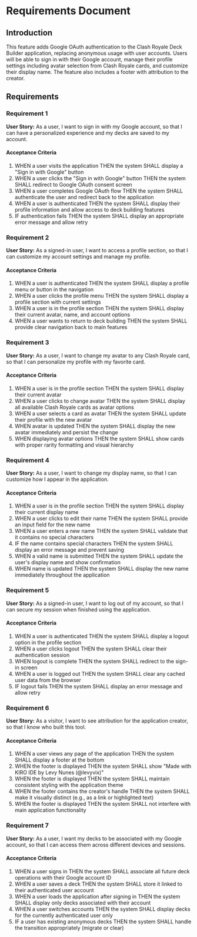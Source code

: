 # Requirements Document

## Introduction

This feature adds Google OAuth authentication to the Clash Royale Deck Builder application, replacing anonymous usage with user accounts. Users will be able to sign in with their Google account, manage their profile settings including avatar selection from Clash Royale cards, and customize their display name. The feature also includes a footer with attribution to the creator.

## Requirements

### Requirement 1

**User Story:** As a user, I want to sign in with my Google account, so that I can have a personalized experience and my decks are saved to my account.

#### Acceptance Criteria

1. WHEN a user visits the application THEN the system SHALL display a "Sign in with Google" button
2. WHEN a user clicks the "Sign in with Google" button THEN the system SHALL redirect to Google OAuth consent screen
3. WHEN a user completes Google OAuth flow THEN the system SHALL authenticate the user and redirect back to the application
4. WHEN a user is authenticated THEN the system SHALL display their profile information and allow access to deck building features
5. IF authentication fails THEN the system SHALL display an appropriate error message and allow retry

### Requirement 2

**User Story:** As a signed-in user, I want to access a profile section, so that I can customize my account settings and manage my profile.

#### Acceptance Criteria

1. WHEN a user is authenticated THEN the system SHALL display a profile menu or button in the navigation
2. WHEN a user clicks the profile menu THEN the system SHALL display a profile section with current settings
3. WHEN a user is in the profile section THEN the system SHALL display their current avatar, name, and account options
4. WHEN a user wants to return to deck building THEN the system SHALL provide clear navigation back to main features

### Requirement 3

**User Story:** As a user, I want to change my avatar to any Clash Royale card, so that I can personalize my profile with my favorite card.

#### Acceptance Criteria

1. WHEN a user is in the profile section THEN the system SHALL display their current avatar
2. WHEN a user clicks to change avatar THEN the system SHALL display all available Clash Royale cards as avatar options
3. WHEN a user selects a card as avatar THEN the system SHALL update their profile with the new avatar
4. WHEN avatar is updated THEN the system SHALL display the new avatar immediately and persist the change
5. WHEN displaying avatar options THEN the system SHALL show cards with proper rarity formatting and visual hierarchy

### Requirement 4

**User Story:** As a user, I want to change my display name, so that I can customize how I appear in the application.

#### Acceptance Criteria

1. WHEN a user is in the profile section THEN the system SHALL display their current display name
2. WHEN a user clicks to edit their name THEN the system SHALL provide an input field for the new name
3. WHEN a user enters a new name THEN the system SHALL validate that it contains no special characters
4. IF the name contains special characters THEN the system SHALL display an error message and prevent saving
5. WHEN a valid name is submitted THEN the system SHALL update the user's display name and show confirmation
6. WHEN name is updated THEN the system SHALL display the new name immediately throughout the application

### Requirement 5

**User Story:** As a signed-in user, I want to log out of my account, so that I can secure my session when finished using the application.

#### Acceptance Criteria

1. WHEN a user is authenticated THEN the system SHALL display a logout option in the profile section
2. WHEN a user clicks logout THEN the system SHALL clear their authentication session
3. WHEN logout is complete THEN the system SHALL redirect to the sign-in screen
4. WHEN a user is logged out THEN the system SHALL clear any cached user data from the browser
5. IF logout fails THEN the system SHALL display an error message and allow retry

### Requirement 6

**User Story:** As a visitor, I want to see attribution for the application creator, so that I know who built this tool.

#### Acceptance Criteria

1. WHEN a user views any page of the application THEN the system SHALL display a footer at the bottom
2. WHEN the footer is displayed THEN the system SHALL show "Made with KIRO IDE by Levy Nunes (@levyvix)"
3. WHEN the footer is displayed THEN the system SHALL maintain consistent styling with the application theme
4. WHEN the footer contains the creator's handle THEN the system SHALL make it visually distinct (e.g., as a link or highlighted text)
5. WHEN the footer is displayed THEN the system SHALL not interfere with main application functionality

### Requirement 7

**User Story:** As a user, I want my decks to be associated with my Google account, so that I can access them across different devices and sessions.

#### Acceptance Criteria

1. WHEN a user signs in THEN the system SHALL associate all future deck operations with their Google account ID
2. WHEN a user saves a deck THEN the system SHALL store it linked to their authenticated user account
3. WHEN a user loads the application after signing in THEN the system SHALL display only decks associated with their account
4. WHEN a user switches accounts THEN the system SHALL display decks for the currently authenticated user only
5. IF a user has existing anonymous decks THEN the system SHALL handle the transition appropriately (migrate or clear)